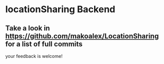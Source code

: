 # locationSharing Backend

## Take a look in https://github.com/makoalex/LocationSharing for a list of full commits

 your feedback is welcome!
